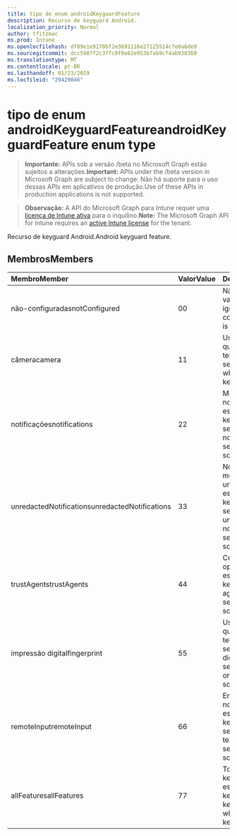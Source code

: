 ```yaml
---
title: tipo de enum androidKeyguardFeature
description: Recurso de keyguard Android.
localization_priority: Normal
author: tfitzmac
ms.prod: Intune
ms.openlocfilehash: df89e1e9170bf2e3691116e27125514c7e0a6de9
ms.sourcegitcommit: dcc5907f2c3ffc0f0e82e953b7ab9cf4ab938360
ms.translationtype: MT
ms.contentlocale: pt-BR
ms.lasthandoff: 01/23/2019
ms.locfileid: "29429046"
---
```

# <a name="androidkeyguardfeature-enum-type"></a><span data-ttu-id="452c0-103">tipo de enum androidKeyguardFeature</span><span class="sxs-lookup"><span data-stu-id="452c0-103">androidKeyguardFeature enum type</span></span>

> <span data-ttu-id="452c0-104">**Importante:** APIs sob a versão /beta no Microsoft Graph estão sujeitos a alterações.</span><span class="sxs-lookup"><span data-stu-id="452c0-104">**Important:** APIs under the /beta version in Microsoft Graph are subject to change.</span></span> <span data-ttu-id="452c0-105">Não há suporte para o uso dessas APIs em aplicativos de produção.</span><span class="sxs-lookup"><span data-stu-id="452c0-105">Use of these APIs in production applications is not supported.</span></span>

> <span data-ttu-id="452c0-106">**Observação:** A API do Microsoft Graph para Intune requer uma [licença de Intune ativa](https://go.microsoft.com/fwlink/?linkid=839381) para o inquilino.</span><span class="sxs-lookup"><span data-stu-id="452c0-106">**Note:** The Microsoft Graph API for Intune requires an [active Intune license](https://go.microsoft.com/fwlink/?linkid=839381) for the tenant.</span></span>

<span data-ttu-id="452c0-107">Recurso de keyguard Android.</span><span class="sxs-lookup"><span data-stu-id="452c0-107">Android keyguard feature.</span></span>

## <a name="members"></a><span data-ttu-id="452c0-108">Membros</span><span class="sxs-lookup"><span data-stu-id="452c0-108">Members</span></span>
|<span data-ttu-id="452c0-109">Membro</span><span class="sxs-lookup"><span data-stu-id="452c0-109">Member</span></span>|<span data-ttu-id="452c0-110">Valor</span><span class="sxs-lookup"><span data-stu-id="452c0-110">Value</span></span>|<span data-ttu-id="452c0-111">Descrição</span><span class="sxs-lookup"><span data-stu-id="452c0-111">Description</span></span>|
|:---|:---|:---|
|<span data-ttu-id="452c0-112">não-configuradas</span><span class="sxs-lookup"><span data-stu-id="452c0-112">notConfigured</span></span>|<span data-ttu-id="452c0-113">0</span><span class="sxs-lookup"><span data-stu-id="452c0-113">0</span></span>|<span data-ttu-id="452c0-114">Não configurado; Este valor será ignorado.</span><span class="sxs-lookup"><span data-stu-id="452c0-114">Not configured; this value is ignored.</span></span>|
|<span data-ttu-id="452c0-115">câmera</span><span class="sxs-lookup"><span data-stu-id="452c0-115">camera</span></span>|<span data-ttu-id="452c0-116">1</span><span class="sxs-lookup"><span data-stu-id="452c0-116">1</span></span>|<span data-ttu-id="452c0-117">Uso de câmera quando estiver em telas de keyguard segura.</span><span class="sxs-lookup"><span data-stu-id="452c0-117">Camera usage when on secure keyguard screens.</span></span>|
|<span data-ttu-id="452c0-118">notificações</span><span class="sxs-lookup"><span data-stu-id="452c0-118">notifications</span></span>|<span data-ttu-id="452c0-119">2</span><span class="sxs-lookup"><span data-stu-id="452c0-119">2</span></span>|<span data-ttu-id="452c0-120">Mostrando notificações quando estiver em telas de keyguard segura.</span><span class="sxs-lookup"><span data-stu-id="452c0-120">Showing notifications when on secure keyguard screens.</span></span>|
|<span data-ttu-id="452c0-121">unredactedNotifications</span><span class="sxs-lookup"><span data-stu-id="452c0-121">unredactedNotifications</span></span>|<span data-ttu-id="452c0-122">3</span><span class="sxs-lookup"><span data-stu-id="452c0-122">3</span></span>|<span data-ttu-id="452c0-123">Notificações de mostrando unredacted quando estiver em telas de keyguard segura.</span><span class="sxs-lookup"><span data-stu-id="452c0-123">Showing unredacted notifications when on secure keyguard screens.</span></span>|
|<span data-ttu-id="452c0-124">trustAgents</span><span class="sxs-lookup"><span data-stu-id="452c0-124">trustAgents</span></span>|<span data-ttu-id="452c0-125">4</span><span class="sxs-lookup"><span data-stu-id="452c0-125">4</span></span>|<span data-ttu-id="452c0-126">Confie em estado do operador quando estiver em telas de keyguard segura.</span><span class="sxs-lookup"><span data-stu-id="452c0-126">Trust agent state when on secure keyguard screens.</span></span>|
|<span data-ttu-id="452c0-127">impressão digital</span><span class="sxs-lookup"><span data-stu-id="452c0-127">fingerprint</span></span>|<span data-ttu-id="452c0-128">5</span><span class="sxs-lookup"><span data-stu-id="452c0-128">5</span></span>|<span data-ttu-id="452c0-129">Uso de sensor quando estiver em telas de keyguard segura de impressão digital.</span><span class="sxs-lookup"><span data-stu-id="452c0-129">Fingerprint sensor usage when on secure keyguard screens.</span></span>|
|<span data-ttu-id="452c0-130">remoteInput</span><span class="sxs-lookup"><span data-stu-id="452c0-130">remoteInput</span></span>|<span data-ttu-id="452c0-131">6</span><span class="sxs-lookup"><span data-stu-id="452c0-131">6</span></span>|<span data-ttu-id="452c0-132">Entrada de texto de notificação quando estiver em telas de keyguard segura.</span><span class="sxs-lookup"><span data-stu-id="452c0-132">Notification text entry when on secure keyguard screens.</span></span>|
|<span data-ttu-id="452c0-133">allFeatures</span><span class="sxs-lookup"><span data-stu-id="452c0-133">allFeatures</span></span>|<span data-ttu-id="452c0-134">7</span><span class="sxs-lookup"><span data-stu-id="452c0-134">7</span></span>|<span data-ttu-id="452c0-135">Todos os recursos de keyguard quando estiver em telas de keyguard segura.</span><span class="sxs-lookup"><span data-stu-id="452c0-135">All keyguard features when on secure keyguard screens.</span></span>|




